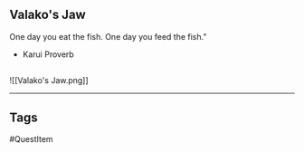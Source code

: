 ## Valako's Jaw
One day you eat the fish. One day you feed the fish."
 - Karui Proverb
## 
![[Valako's Jaw.png]]

---
## Tags
#QuestItem